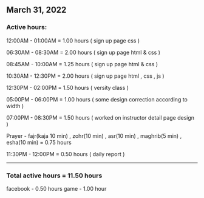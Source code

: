 ## March 31, 2022
### Active hours:

12:00AM - 01:00AM     = 1.00 hours ( sign up page css )

06:30AM - 08:30AM     = 2.00 hours ( sign up page html & css )

08:45AM - 10:00AM     = 1.25 hours ( sign up page html & css )

10:30AM - 12:30PM     = 2.00 hours ( sign up page html , css , js )

12:30PM - 02:00PM     = 1.50 hours ( versity class )

05:00PM - 06:00PM     = 1.00 hours ( some design correction according to width )

07:00PM - 08:30PM     = 1.50 hours ( worked on instructor detail page design )

Prayer - fajr(kaja 10 min) , zohr(10 min) , asr(10 min) , maghrib(5 min) , esha(10 min)   = 0.75 hours

11:30PM - 12:00PM     = 0.50 hours ( daily report )

----------------------------------------

### Total active hours = 11.50 hours

facebook - 0.50 hours
game     - 1.00 hour